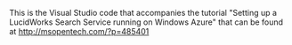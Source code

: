 This is the Visual Studio code that accompanies the tutorial "Setting up a LucidWorks Search Service running on Windows Azure" that can be found at http://msopentech.com/?p=485401